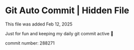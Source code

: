 # Git Auto Commit | Hidden File

This file was added Feb 12, 2025

Just for fun and keeping my daily git commit active 🤪

commit number: 288271
